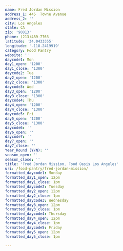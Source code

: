```yaml
---
name: Fred Jordan Mission
address_1: 445  Towne Avenue
address_2: ''
city: Los Angeles
state: CA
zip: '90013'
phone: (213)489-7763
latitude: '34.0433355'
longitude: '-118.2419919'
category: Food Pantry
website: ''
daycode1: Mon
day1_open: '1200'
day1_close: '1300'
daycode2: Tue
day2_open: '1200'
day2_close: '1300'
daycode3: Wed
day3_open: '1200'
day3_close: '1300'
daycode4: Thu
day4_open: '1200'
day4_close: '1300'
daycode5: Fri
day5_open: '1200'
day5_close: '1300'
daycode6: ''
day6_open: ''
daycode7: ''
day7_open: ''
day7_close: ''
Year_Round (Y/N): ''
season_open: ''
season_close: ''
title: 'Fred Jordan Mission, Food Oasis Los Angeles'
uri: /food-pantry/fred-jordan-mission/
formatted_daycode1: Monday
formatted_day1_open: 12pm
formatted_day1_close: 1pm
formatted_daycode2: Tuesday
formatted_day2_open: 12pm
formatted_day2_close: 1pm
formatted_daycode3: Wednesday
formatted_day3_open: 12pm
formatted_day3_close: 1pm
formatted_daycode4: Thursday
formatted_day4_open: 12pm
formatted_day4_close: 1pm
formatted_daycode5: Friday
formatted_day5_open: 12pm
formatted_day5_close: 1pm

---
```

